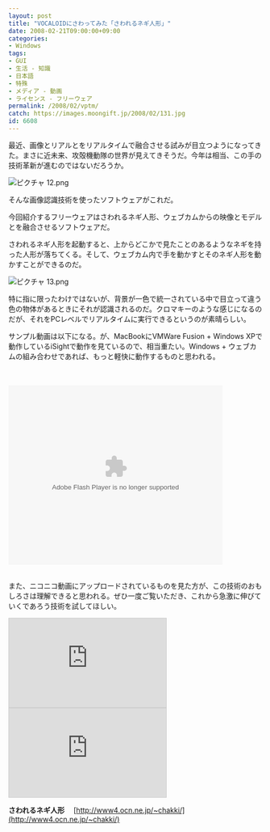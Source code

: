 ```yaml
---
layout: post
title: "VOCALOIDにさわってみた「さわれるネギ人形」"
date: 2008-02-21T09:00:00+09:00
categories:
- Windows
tags: 
- GUI
- 生活 - 知識
- 日本語
- 特殊
- メディア - 動画
- ライセンス - フリーウェア
permalink: /2008/02/vptm/
catch: https://images.moongift.jp/2008/02/131.jpg
id: 6608
---
```

最近、画像とリアルとをリアルタイムで融合させる試みが目立つようになってきた。まさに近未来、攻殻機動隊の世界が見えてきそうだ。今年は相当、この手の技術革新が進むのではないだろうか。   
  
 ![ピクチャ 12.png](https://images.moongift.jp/2008/02/121.jpg)  
  
そんな画像認識技術を使ったソフトウェアがこれだ。   
  
今回紹介するフリーウェアはさわれるネギ人形、ウェブカムからの映像とモデルとを融合させるソフトウェアだ。   
  
<!--more-->  
  
さわれるネギ人形を起動すると、上からどこかで見たことのあるようなネギを持った人形が落ちてくる。そして、ウェブカム内で手を動かすとそのネギ人形を動かすことができるのだ。   
  
 ![ピクチャ 13.png](https://images.moongift.jp/2008/02/131.jpg)  
  
特に指に限ったわけではないが、背景が一色で統一されている中で目立って違う色の物体があるときにそれが認識されるのだ。クロマキーのような感じになるのだが、それをPCレベルでリアルタイムに実行できるというのが素晴らしい。   
  
サンプル動画は以下になる。が、MacBookにVMWare Fusion + Windows XPで動作しているiSightで動作を見ているので、相当重たい。Windows + ウェブカムの組み合わせであれば、もっと軽快に動作するものと思われる。   
  
<object height="355" width="425"><br><param name="movie" value="http://www.youtube.com/v/h0cEM0WTL3c&amp;rel=1">
<br><param name="wmode" value="transparent">
<embed type="application/x-shockwave-flash" wmode="transparent" height="355" width="425"></embed><br><br></object>  
  
また、ニコニコ動画にアップロードされているものを見た方が、この技術のおもしろさは理解できると思われる。ぜひ一度ご覧いただき、これから急激に伸びていくであろう技術を試してほしい。   
  
<iframe src="http://www.nicovideo.jp/thumb/sm1910882" style="border: 1px solid #cccccc" frameborder="0" height="176" scrolling="no" width="312">&amp;lt;a mce_thref="http://www.nicovideo.jp/watch/sm1910882"&amp;gt;【ニコニコ動画】VOCALOIDにさわってみた&amp;lt;/a&amp;gt;</iframe>  
  
<iframe src="http://www.nicovideo.jp/thumb/sm2028210" style="border: 1px solid #cccccc" frameborder="0" height="176" scrolling="no" width="312">&amp;lt;a mce_thref="http://www.nicovideo.jp/watch/sm2028210"&amp;gt;【ニコニコ動画】画像認識で全手動マリオ&amp;lt;/a&amp;gt;</iframe>  
  
**さわれるネギ人形** 　[http://www4.ocn.ne.jp/~chakki/](http://www4.ocn.ne.jp/~chakki/)

